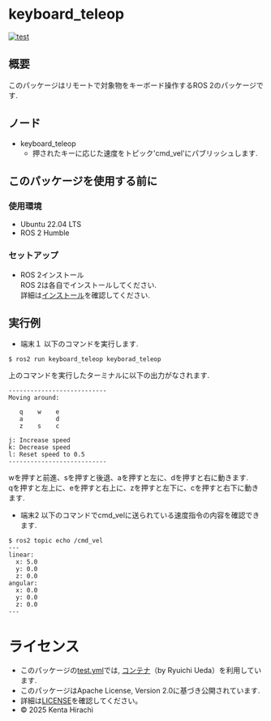 # keyboard_teleop
[![test](https://github.com/kh-23-27/keyboard_teleop/actions/workflows/test.yml/badge.svg)](https://github.com/kh-23-27/keyboard_teleop/actions/workflows/test.yml)
## 概要
このパッケージはリモートで対象物をキーボード操作するROS 2のパッケージです.

## ノード
- keyboard_teleop
    - 押されたキーに応じた速度をトピック'cmd_vel'にパブリッシュします.
## このパッケージを使用する前に
### 使用環境
- Ubuntu 22.04 LTS
- ROS 2 Humble
### セットアップ
- ROS 2インストール  
ROS 2は各自でインストールしてください.  
詳細は[インストール](https://docs.ros.org/en/humble/Installation/Ubuntu-Install-Debs.html)を確認してください.   
## 実行例
- 端末１
以下のコマンドを実行します.
```
$ ros2 run keyboard_teleop keyborad_teleop
```
上のコマンドを実行したターミナルに以下の出力がなされます.
```
---------------------------
Moving around:

   q    w    e
   a         d
   z    s    c

j: Increase speed
k: Decrease speed
l: Reset speed to 0.5
---------------------------
```
wを押すと前進、sを押すと後退、aを押すと左に、dを押すと右に動きます.  
qを押すと左上に、eを押すと右上に、zを押すと左下に、cを押すと右下に動きます.

- 端末2
以下のコマンドでcmd_velに送られている速度指令の内容を確認できます.
```
$ ros2 topic echo /cmd_vel
---
linear:
  x: 5.0
  y: 0.0
  z: 0.0
angular:
  x: 0.0
  y: 0.0
  z: 0.0
---
```

# ライセンス
- このパッケージの[test.yml](https://github.com/kh-23-27/keyboard_teleop/blob/main/.github/workflows/test.yml)では, [コンテナ](https://hub.docker.com/r/ryuichiueda/ubuntu22.04-ros2)（by Ryuichi Ueda）を利用しています.
- このパッケージはApache License, Version 2.0に基づき公開されています.
- 詳細は[LICENSE](https://github.com/kh-23-27/keyboard_teleop/blob/main/LICENSE)を確認してください。
- © 2025 Kenta Hirachi
